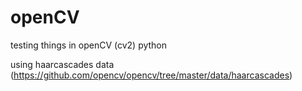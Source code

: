 # openCV
testing things in openCV (cv2)  python

using haarcascades data (https://github.com/opencv/opencv/tree/master/data/haarcascades)
